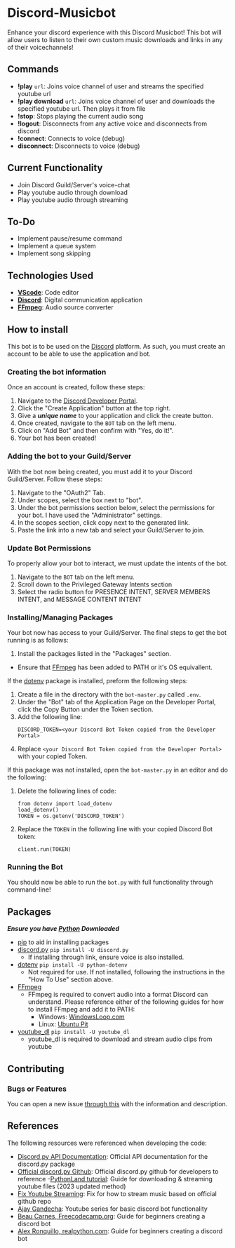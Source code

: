 # Discord-Musicbot

Enhance your discord experience with this Discord Musicbot! This bot will allow users to listen to their own custom music downloads and links in any of their voicechannels! 

## Commands
- **!play** `url`: Joins voice channel of user and streams the specified youtube url 
- **!play download** `url`: Joins voice channel of user and downloads the specified youtube url. Then plays it from file
- **!stop**: Stops playing the current audio song
- **!logout**: Disconnects from any active voice and disconnects from discord
- **!connect**: Connects to voice (debug)
- **disconnect**: Disconnects to voice (debug)

## Current Functionality
- Join Discord Guild/Server's voice-chat
- Play youtube audio through download
- Play youtube audio through streaming

## To-Do
- Implement pause/resume command
- Implement a queue system
- Implement song skipping

## Technologies Used
- **[VScode](https://code.visualstudio.com/)**: Code editor
- **[Discord](https://discord.com/)**: Digital communication application
- **[FFmpeg](https://ffmpeg.org/download.html)**: Audio source converter

## How to install
This bot is to be used on the [Discord](https://discord.com/) platform. As such, you must create an account to be able to use the application and bot. 

### Creating the bot information
Once an account is created, follow these steps:
1. Navigate to the [Discord Developer Portal](https://discord.com/developers/applications).
2. Click the "Create Application" button at the top right.
3. Give a ***unique name*** to your application and click the create button.
4. Once created, navigate to the `BOT` tab on the left menu.
5. Click on "Add Bot" and then confirm with "Yes, do it!".
6. Your bot has been created!

### Adding the bot to your Guild/Server
With the bot now being created, you must add it to your Discord Guild/Server. Follow these steps:
1. Navigate to the "OAuth2" Tab.
2. Under scopes, select the box next to "bot".
3. Under the bot permissions section below, select the permissions for your bot. I have used the "Administrator" settings.
4. In the scopes section, click copy next to the generated link.
5. Paste the link into a new tab and select your Guild/Server to join.

### Update Bot Permissions
To properly allow your bot to interact, we must update the intents of the bot.
1. Navigate to the `BOT` tab on the left menu.
2. Scroll down to the Privileged Gateway Intents section
3. Select the radio button for PRESENCE INTENT, SERVER MEMBERS INTENT, and MESSAGE CONTENT INTENT

### Installing/Managing Packages
Your bot now has access to your Guild/Server. The final steps to get the bot running is as follows:
1. Install the packages listed in the "Packages" section.
  - Ensure that [FFmpeg](https://ffmpeg.org/download.html) has been added to PATH or it's OS equivallent.

If the [dotenv](https://github.com/theskumar/python-dotenv) package is installed, preform the following steps: 
1. Create a file in the directory with the `bot-master.py` called `.env`.
2. Under the "Bot" tab of the Application Page on the Developer Portal, click the Copy Button under the Token section.
3. Add the following line:
   ```shell
   DISCORD_TOKEN=<your Discord Bot Token copied from the Developer Portal>
   ```
4. Replace `<your Discord Bot Token copied from the Developer Portal>` with your copied Token.

If this package was not installed, open the `bot-master.py` in an editor and do the following:
1. Delete the following lines of code:
   ```shell
   from dotenv import load_dotenv
   load_dotenv()
   TOKEN = os.getenv('DISCORD_TOKEN')
   ```
2. Replace the `TOKEN` in the following line with your copied Discord Bot token:
   ```shell
   client.run(TOKEN)
   ```

### Running the Bot
You should now be able to run the `bot.py` with full functionality through command-line!

## Packages
***Ensure you have [Python](https://www.python.org/downloads/) Downloaded***
- [pip](https://pypi.org/project/pip/) to aid in installing packages
- [discord.py](https://pypi.org/project/discord.py/) `pip install -U discord.py`
  - If installing through link, ensure voice is also installed.
- [dotenv](https://github.com/theskumar/python-dotenv) `pip install -U python-dotenv`
  - Not required for use. If not installed, following the instructions in the "How To Use" section above.
- [FFmpeg](https://ffmpeg.org/download.html)
  - FFmpeg is required to convert audio into a format Discord can understand. Please reference either of the following guides for how to install FFmpeg and add it to PATH:
    - Windows: [WindowsLoop.com](https://windowsloop.com/install-ffmpeg-windows-10/)
    - Linux: [Ubuntu Pit](https://www.ubuntupit.com/how-to-install-and-use-ffmpeg-on-linux-distros-beginners-guide/)
- [youtube_dl](https://youtube-dl.org/) `pip install -U youtube_dl`
  - youtube_dl is required to download and stream audio clips from youtube
## Contributing
### Bugs or Features
You can open a new issue [through this](https://github.com/ArmaanPahwa/Discord-Soundboard-Bot/issues/new) with the information and description.

####
## References
The following resources were referenced when developing the code:
- [Discord.py API Documentation](https://discordpy.readthedocs.io/en/latest/index.html): Official API documentation for the discord.py package
- [Official discord.py Github](https://github.com/Rapptz/discord.py): Official discord.py github for developers to reference
-[PythonLand tutorial](https://python.land/build-discord-bot-in-python-that-plays-music): Guide for downloading & streaming youtube files (2023 updated method)
- [Fix Youtube Streaming](https://stackoverflow.com/questions/60241517/discord-py-rewrite-and-youtube-dl): Fix for how to stream music based on official github repo
- [Ajay Gandecha](https://www.youtube.com/playlist?list=PLfpeXtDSa8rWW02LOjl2IW9_TLfcp_mZr): Youtube series for basic discord bot functionality
- [Beau Carnes, Freecodecamp.org](https://www.freecodecamp.org/news/create-a-discord-bot-with-python/): Guide for beginners creating a discord bot
- [Alex Ronquillo, realpython.com](https://realpython.com/how-to-make-a-discord-bot-python/): Guide for beginners creating a discord bot